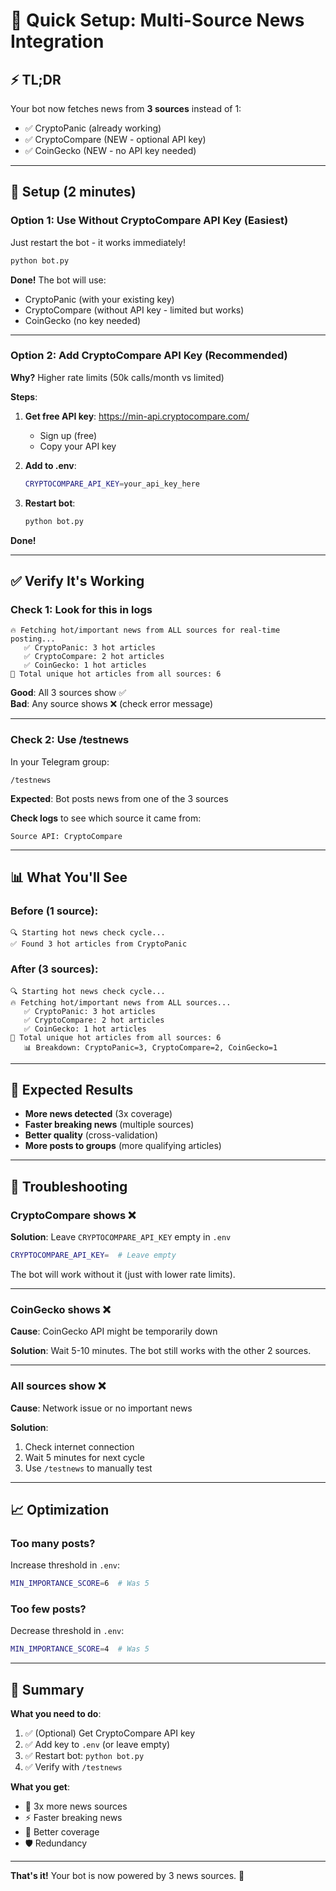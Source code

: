 # 🚀 Quick Setup: Multi-Source News Integration

## ⚡ TL;DR

Your bot now fetches news from **3 sources** instead of 1:
- ✅ CryptoPanic (already working)
- ✅ CryptoCompare (NEW - optional API key)
- ✅ CoinGecko (NEW - no API key needed)

---

## 🔧 Setup (2 minutes)

### **Option 1: Use Without CryptoCompare API Key (Easiest)**

Just restart the bot - it works immediately!

```bash
python bot.py
```

**Done!** The bot will use:
- CryptoPanic (with your existing key)
- CryptoCompare (without API key - limited but works)
- CoinGecko (no key needed)

---

### **Option 2: Add CryptoCompare API Key (Recommended)**

**Why?** Higher rate limits (50k calls/month vs limited)

**Steps**:

1. **Get free API key**: https://min-api.cryptocompare.com/
   - Sign up (free)
   - Copy your API key

2. **Add to .env**:
   ```bash
   CRYPTOCOMPARE_API_KEY=your_api_key_here
   ```

3. **Restart bot**:
   ```bash
   python bot.py
   ```

**Done!**

---

## ✅ Verify It's Working

### **Check 1: Look for this in logs**

```
🔥 Fetching hot/important news from ALL sources for real-time posting...
   ✅ CryptoPanic: 3 hot articles
   ✅ CryptoCompare: 2 hot articles
   ✅ CoinGecko: 1 hot articles
🎯 Total unique hot articles from all sources: 6
```

**Good**: All 3 sources show ✅  
**Bad**: Any source shows ❌ (check error message)

---

### **Check 2: Use /testnews**

In your Telegram group:
```
/testnews
```

**Expected**: Bot posts news from one of the 3 sources

**Check logs** to see which source it came from:
```
Source API: CryptoCompare
```

---

## 📊 What You'll See

### **Before (1 source)**:
```
🔍 Starting hot news check cycle...
✅ Found 3 hot articles from CryptoPanic
```

### **After (3 sources)**:
```
🔍 Starting hot news check cycle...
🔥 Fetching hot/important news from ALL sources...
   ✅ CryptoPanic: 3 hot articles
   ✅ CryptoCompare: 2 hot articles
   ✅ CoinGecko: 1 hot articles
🎯 Total unique hot articles from all sources: 6
   📊 Breakdown: CryptoPanic=3, CryptoCompare=2, CoinGecko=1
```

---

## 🎯 Expected Results

- **More news detected** (3x coverage)
- **Faster breaking news** (multiple sources)
- **Better quality** (cross-validation)
- **More posts to groups** (more qualifying articles)

---

## 🐛 Troubleshooting

### **CryptoCompare shows ❌**

**Solution**: Leave `CRYPTOCOMPARE_API_KEY` empty in `.env`
```bash
CRYPTOCOMPARE_API_KEY=  # Leave empty
```

The bot will work without it (just with lower rate limits).

---

### **CoinGecko shows ❌**

**Cause**: CoinGecko API might be temporarily down

**Solution**: Wait 5-10 minutes. The bot still works with the other 2 sources.

---

### **All sources show ❌**

**Cause**: Network issue or no important news

**Solution**: 
1. Check internet connection
2. Wait 5 minutes for next cycle
3. Use `/testnews` to manually test

---

## 📈 Optimization

### **Too many posts?**

Increase threshold in `.env`:
```bash
MIN_IMPORTANCE_SCORE=6  # Was 5
```

### **Too few posts?**

Decrease threshold in `.env`:
```bash
MIN_IMPORTANCE_SCORE=4  # Was 5
```

---

## 📝 Summary

**What you need to do**:
1. ✅ (Optional) Get CryptoCompare API key
2. ✅ Add key to `.env` (or leave empty)
3. ✅ Restart bot: `python bot.py`
4. ✅ Verify with `/testnews`

**What you get**:
- 🚀 3x more news sources
- ⚡ Faster breaking news
- 🎯 Better coverage
- 🛡️ Redundancy

---

**That's it!** Your bot is now powered by 3 news sources. 🎉

